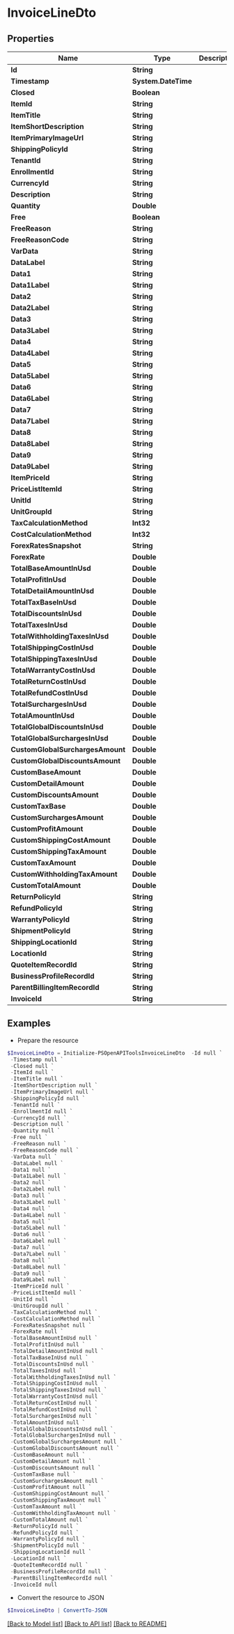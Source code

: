 # InvoiceLineDto
## Properties

Name | Type | Description | Notes
------------ | ------------- | ------------- | -------------
**Id** | **String** |  | [optional] 
**Timestamp** | **System.DateTime** |  | [optional] 
**Closed** | **Boolean** |  | [optional] 
**ItemId** | **String** |  | [optional] 
**ItemTitle** | **String** |  | [optional] 
**ItemShortDescription** | **String** |  | [optional] 
**ItemPrimaryImageUrl** | **String** |  | [optional] 
**ShippingPolicyId** | **String** |  | [optional] 
**TenantId** | **String** |  | [optional] 
**EnrollmentId** | **String** |  | [optional] 
**CurrencyId** | **String** |  | [optional] 
**Description** | **String** |  | [optional] 
**Quantity** | **Double** |  | [optional] 
**Free** | **Boolean** |  | [optional] 
**FreeReason** | **String** |  | [optional] 
**FreeReasonCode** | **String** |  | [optional] 
**VarData** | **String** |  | [optional] 
**DataLabel** | **String** |  | [optional] 
**Data1** | **String** |  | [optional] 
**Data1Label** | **String** |  | [optional] 
**Data2** | **String** |  | [optional] 
**Data2Label** | **String** |  | [optional] 
**Data3** | **String** |  | [optional] 
**Data3Label** | **String** |  | [optional] 
**Data4** | **String** |  | [optional] 
**Data4Label** | **String** |  | [optional] 
**Data5** | **String** |  | [optional] 
**Data5Label** | **String** |  | [optional] 
**Data6** | **String** |  | [optional] 
**Data6Label** | **String** |  | [optional] 
**Data7** | **String** |  | [optional] 
**Data7Label** | **String** |  | [optional] 
**Data8** | **String** |  | [optional] 
**Data8Label** | **String** |  | [optional] 
**Data9** | **String** |  | [optional] 
**Data9Label** | **String** |  | [optional] 
**ItemPriceId** | **String** |  | [optional] 
**PriceListItemId** | **String** |  | [optional] 
**UnitId** | **String** |  | [optional] 
**UnitGroupId** | **String** |  | [optional] 
**TaxCalculationMethod** | **Int32** |  | [optional] 
**CostCalculationMethod** | **Int32** |  | [optional] 
**ForexRatesSnapshot** | **String** |  | [optional] 
**ForexRate** | **Double** |  | [optional] 
**TotalBaseAmountInUsd** | **Double** |  | [optional] 
**TotalProfitInUsd** | **Double** |  | [optional] 
**TotalDetailAmountInUsd** | **Double** |  | [optional] 
**TotalTaxBaseInUsd** | **Double** |  | [optional] 
**TotalDiscountsInUsd** | **Double** |  | [optional] 
**TotalTaxesInUsd** | **Double** |  | [optional] 
**TotalWithholdingTaxesInUsd** | **Double** |  | [optional] 
**TotalShippingCostInUsd** | **Double** |  | [optional] 
**TotalShippingTaxesInUsd** | **Double** |  | [optional] 
**TotalWarrantyCostInUsd** | **Double** |  | [optional] 
**TotalReturnCostInUsd** | **Double** |  | [optional] 
**TotalRefundCostInUsd** | **Double** |  | [optional] 
**TotalSurchargesInUsd** | **Double** |  | [optional] 
**TotalAmountInUsd** | **Double** |  | [optional] 
**TotalGlobalDiscountsInUsd** | **Double** |  | [optional] 
**TotalGlobalSurchargesInUsd** | **Double** |  | [optional] 
**CustomGlobalSurchargesAmount** | **Double** |  | [optional] 
**CustomGlobalDiscountsAmount** | **Double** |  | [optional] 
**CustomBaseAmount** | **Double** |  | [optional] 
**CustomDetailAmount** | **Double** |  | [optional] 
**CustomDiscountsAmount** | **Double** |  | [optional] 
**CustomTaxBase** | **Double** |  | [optional] 
**CustomSurchargesAmount** | **Double** |  | [optional] 
**CustomProfitAmount** | **Double** |  | [optional] 
**CustomShippingCostAmount** | **Double** |  | [optional] 
**CustomShippingTaxAmount** | **Double** |  | [optional] 
**CustomTaxAmount** | **Double** |  | [optional] 
**CustomWithholdingTaxAmount** | **Double** |  | [optional] 
**CustomTotalAmount** | **Double** |  | [optional] 
**ReturnPolicyId** | **String** |  | [optional] 
**RefundPolicyId** | **String** |  | [optional] 
**WarrantyPolicyId** | **String** |  | [optional] 
**ShipmentPolicyId** | **String** |  | [optional] 
**ShippingLocationId** | **String** |  | [optional] 
**LocationId** | **String** |  | [optional] 
**QuoteItemRecordId** | **String** |  | [optional] 
**BusinessProfileRecordId** | **String** |  | [optional] 
**ParentBillingItemRecordId** | **String** |  | [optional] 
**InvoiceId** | **String** |  | [optional] 

## Examples

- Prepare the resource
```powershell
$InvoiceLineDto = Initialize-PSOpenAPIToolsInvoiceLineDto  -Id null `
 -Timestamp null `
 -Closed null `
 -ItemId null `
 -ItemTitle null `
 -ItemShortDescription null `
 -ItemPrimaryImageUrl null `
 -ShippingPolicyId null `
 -TenantId null `
 -EnrollmentId null `
 -CurrencyId null `
 -Description null `
 -Quantity null `
 -Free null `
 -FreeReason null `
 -FreeReasonCode null `
 -VarData null `
 -DataLabel null `
 -Data1 null `
 -Data1Label null `
 -Data2 null `
 -Data2Label null `
 -Data3 null `
 -Data3Label null `
 -Data4 null `
 -Data4Label null `
 -Data5 null `
 -Data5Label null `
 -Data6 null `
 -Data6Label null `
 -Data7 null `
 -Data7Label null `
 -Data8 null `
 -Data8Label null `
 -Data9 null `
 -Data9Label null `
 -ItemPriceId null `
 -PriceListItemId null `
 -UnitId null `
 -UnitGroupId null `
 -TaxCalculationMethod null `
 -CostCalculationMethod null `
 -ForexRatesSnapshot null `
 -ForexRate null `
 -TotalBaseAmountInUsd null `
 -TotalProfitInUsd null `
 -TotalDetailAmountInUsd null `
 -TotalTaxBaseInUsd null `
 -TotalDiscountsInUsd null `
 -TotalTaxesInUsd null `
 -TotalWithholdingTaxesInUsd null `
 -TotalShippingCostInUsd null `
 -TotalShippingTaxesInUsd null `
 -TotalWarrantyCostInUsd null `
 -TotalReturnCostInUsd null `
 -TotalRefundCostInUsd null `
 -TotalSurchargesInUsd null `
 -TotalAmountInUsd null `
 -TotalGlobalDiscountsInUsd null `
 -TotalGlobalSurchargesInUsd null `
 -CustomGlobalSurchargesAmount null `
 -CustomGlobalDiscountsAmount null `
 -CustomBaseAmount null `
 -CustomDetailAmount null `
 -CustomDiscountsAmount null `
 -CustomTaxBase null `
 -CustomSurchargesAmount null `
 -CustomProfitAmount null `
 -CustomShippingCostAmount null `
 -CustomShippingTaxAmount null `
 -CustomTaxAmount null `
 -CustomWithholdingTaxAmount null `
 -CustomTotalAmount null `
 -ReturnPolicyId null `
 -RefundPolicyId null `
 -WarrantyPolicyId null `
 -ShipmentPolicyId null `
 -ShippingLocationId null `
 -LocationId null `
 -QuoteItemRecordId null `
 -BusinessProfileRecordId null `
 -ParentBillingItemRecordId null `
 -InvoiceId null
```

- Convert the resource to JSON
```powershell
$InvoiceLineDto | ConvertTo-JSON
```

[[Back to Model list]](../README.md#documentation-for-models) [[Back to API list]](../README.md#documentation-for-api-endpoints) [[Back to README]](../README.md)

